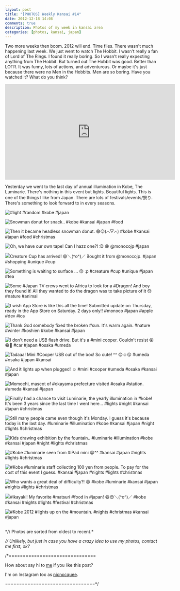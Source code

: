 ```yaml
---
layout: post
title: "[PHOTOS] Weekly Kansai #14"
date: 2012-12-18 14:08
comments: true
description: Photos of my week in kansai area
categories: [photos, kansai, japan]
---
```

Two more weeks then boom. 2012 will end. Time flies. There wasn't much happening last week. We just went to watch The Hobbit. I wasn't really a fan of Lord of The Rings. I found it really boring. So I wasn't really expecting anything from The Hobbit. But turned out The Hobbit was good. Better than LOTR. It was funny, lots of actions, and adventurous. Or maybe it's just because there were no Men in the Hobbits. Men are so boring. Have you watched it? What do you think?

<div class="video-container">
<iframe width="560" height="315" src="http://www.youtube.com/embed/26ZgPVt1lmk" frameborder="0" allowfullscreen></iframe>
</div>

Yesterday we went to the last day of annual illumination in Kobe, The Luminarie. There's nothing in this event but lights. Beautiful lights. This is one of the things I like from Japan. There are lots of festivals/events/祭り. There's something to look forward to in every seasons.

![#light #random #kobe #japan](http://distilleryimage8.s3.amazonaws.com/6ed0cf14432911e28dfe22000a9e288f_7.jpg) 
 
 <!-- more-->
 
![Snowman donut for snack.. #kobe #kansai #japan #food](http://distilleryimage3.s3.amazonaws.com/8431762a443111e2a0d822000a1f9a12_7.jpg) 
 
 
![Then it became headless snowman donut. 😄😜(⌒▽⌒) #kobe #kansai #japan #food #christmas](http://distilleryimage8.s3.amazonaws.com/b2cd75a6443111e2b1c522000a9f18eb_7.jpg) 
 
 
![Oh, we have our own tape! Can I hazz one?! :D 😁 @monocojp #japan](http://distilleryimage7.s3.amazonaws.com/31276d1245f411e2a5d322000a1f90e5_7.jpg) 
 
 
![Creature Cup has arrived! 😄＼(^o^)／ Bought it from @monocojp. #japan #shopping #unique #cup](http://distilleryimage1.s3.amazonaws.com/06fd535245f511e2a77722000a1fbc49_7.jpg) 
 
 
![Something is waiting to surface ... 😜 :p #creature #cup #unique #japan #tea](http://distilleryimage5.s3.amazonaws.com/0b0560e645f711e2aeda22000a1f973b_7.jpg) 
 
 
![Some #Japan TV crews went to Africa to look for a #Dragon! And boy they found it! All they wanted to do the dragon was to take picture of it 😓 #nature #animal](http://distilleryimage2.s3.amazonaws.com/841b05de469811e2952822000a1f9695_7.jpg) 
 
 
![I wish App Store is like this all the time! Submitted update on Thursday, ready in the App Store on Saturday. 2 days only!! #monoco #japan #apple #dev #ios](http://distilleryimage8.s3.amazonaws.com/31745a40472111e295e122000a9e2965_7.jpg) 
 
 
![Thank God somebody fixed the broken #sun. It's warm again. #nature #winter #koshien #kobe #kansai #japan](http://distilleryimage3.s3.amazonaws.com/a4380096474311e29c2822000a1fbe4c_7.jpg) 
 
 
![I don't need a USB flash drive. But it's a #mini cooper. Couldn't resist 😝😁🚗 #car #japan #osaka #umeda](http://distilleryimage5.s3.amazonaws.com/7bdb4218478211e2ab3b22000a9f14cb_7.jpg) 
 
 
![Tadaaa! Mini #Cooper USB out of the box! So cute! ^^ 😍☺😝 #umeda #osaka #japan #kansai](http://distilleryimage9.s3.amazonaws.com/c47e0140478211e2ac9b22000a1fb864_7.jpg) 
 
 
![And it lights up when plugged! ☺ #mini #cooper #umeda #osaka #kansai #japan](http://distilleryimage2.s3.amazonaws.com/f9a60fe8478211e2b6f822000a1f8cdf_7.jpg) 
 
 
![Momochi, mascot of #okayama prefecture visited #osaka #station. #umeda #kansai #japan](http://distilleryimage4.s3.amazonaws.com/70c88d56479411e2a52022000a1f9e5e_7.jpg) 
 
 
![Finally had a chance to visit Luminarie, the yearly illumination in #kobe! It's been 3 years since the last time I went here... #lights #night #kansai #japan #christmas](http://distilleryimage8.s3.amazonaws.com/cc7ac080484111e2a96022000a9f38c9_7.jpg) 
 
 
![Still many people came even though it's Monday. I guess it's because today is the last day. #luminarie #illumination #kobe #kansai #japan #night #lights #christmas](http://distilleryimage7.s3.amazonaws.com/0dcd0ff2484211e2abce22000a1f96d4_7.jpg) 
 
 
![Kids drawing exhibition by the fountain.. #luminarie #illumination #kobe #kansai #japan #night #lights #christmas](http://distilleryimage8.s3.amazonaws.com/6949291a484211e2a4d822000a1f924b_7.jpg) 
 
 
![#Kobe #luminarie seen from #iPad mini 😁^^ #kansai #japan #nights #lights #christmas](http://distilleryimage4.s3.amazonaws.com/8a89c4c4485411e2aaec22000a1faf7c_7.jpg) 
 
 
![#Kobe #luminarie staff collecting 100 yen from people. To pay for the cost of this event I guess. #kansai #japan #nights #lights #christmas](http://distilleryimage2.s3.amazonaws.com/db7d8c08485411e29ae122000a1f9a03_7.jpg) 
 
 
![Who wants a great deal of difficulty?! 😄 #kobe #luminarie #kansai #japan #nights #lights #christmas](http://distilleryimage10.s3.amazonaws.com/1ececcd8485511e2891a22000a9d0ec6_7.jpg) 
 
 
![#ikayaki! My favorite #matsuri #food in #japan! 😄😊＼(^o^)／ #kobe #kansai #nights #lights #festival #christmas](http://distilleryimage3.s3.amazonaws.com/509accd0485511e2ad8422000a1fa8e9_7.jpg) 
 
 
![#Kobe 2012 #lights up on the #mountain. #nights #christmas #kansai #japan](http://distilleryimage10.s3.amazonaws.com/a08f17f0485511e2b46022000a1f9be1_7.jpg)




<br/>
*// Photos are sorted from oldest to recent.*

*// Unlikely, but just in case you have a crazy idea to use my photos, contact me first, ok?*

/*===============================

How about say hi to [me](http://twitter.com/nicnocquee) if you like this post?

I'm on Instagram too as [nicnocquee](instagram://user?username=nicnocquee).

================================*/